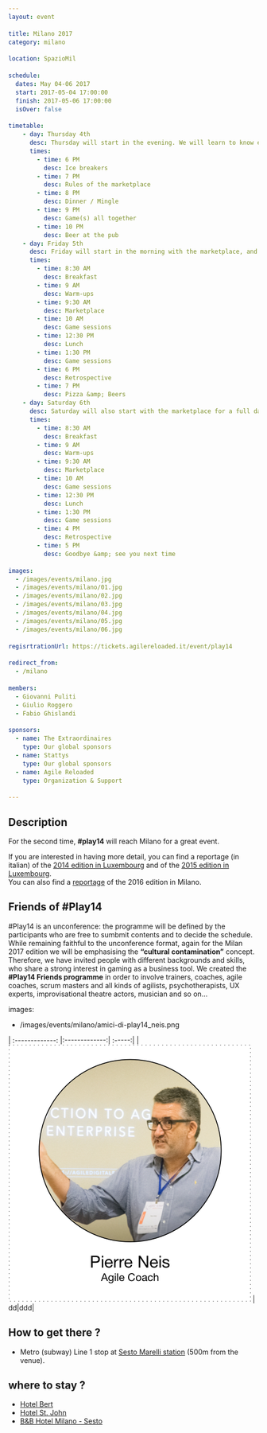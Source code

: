 ```yaml
---
layout: event

title: Milano 2017
category: milano

location: SpazioMil

schedule:
  dates: May 04-06 2017
  start: 2017-05-04 17:00:00
  finish: 2017-05-06 17:00:00
  isOver: false

timetable:
    - day: Thursday 4th
      desc: Thursday will start in the evening. We will learn to know each other and share a nice dinner all together.
      times:
        - time: 6 PM
          desc: Ice breakers
        - time: 7 PM
          desc: Rules of the marketplace
        - time: 8 PM
          desc: Dinner / Mingle
        - time: 9 PM
          desc: Game(s) all together
        - time: 10 PM
          desc: Beer at the pub
    - day: Friday 5th
      desc: Friday will start in the morning with the marketplace, and then we will play games all day long.
      times:
        - time: 8:30 AM
          desc: Breakfast
        - time: 9 AM
          desc: Warm-ups
        - time: 9:30 AM
          desc: Marketplace
        - time: 10 AM
          desc: Game sessions
        - time: 12:30 PM
          desc: Lunch
        - time: 1:30 PM
          desc: Game sessions
        - time: 6 PM
          desc: Retrospective
        - time: 7 PM
          desc: Pizza &amp; Beers
    - day: Saturday 6th
      desc: Saturday will also start with the marketplace for a full day of games. Whoever needs to catch a plane can leave earlier.
      times:
        - time: 8:30 AM
          desc: Breakfast
        - time: 9 AM
          desc: Warm-ups
        - time: 9:30 AM
          desc: Marketplace
        - time: 10 AM
          desc: Game sessions
        - time: 12:30 PM
          desc: Lunch
        - time: 1:30 PM
          desc: Game sessions
        - time: 4 PM
          desc: Retrospective
        - time: 5 PM
          desc: Goodbye &amp; see you next time

images:
  - /images/events/milano.jpg
  - /images/events/milano/01.jpg
  - /images/events/milano/02.jpg
  - /images/events/milano/03.jpg
  - /images/events/milano/04.jpg
  - /images/events/milano/05.jpg
  - /images/events/milano/06.jpg

regisrtrationUrl: https://tickets.agilereloaded.it/event/play14
  
redirect_from:
  - /milano

members:
  - Giovanni Puliti
  - Giulio Roggero
  - Fabio Ghislandi

sponsors:
  - name: The Extraordinaires
    type: Our global sponsors
  - name: Stattys
    type: Our global sponsors
  - name: Agile Reloaded
    type: Organization & Support

---
```


## Description
For the second time, **#play14** will reach Milano for a great event.

If you are interested in having more detail, you can find a reportage (in italian) of the [2014 edition in Luxembourg](http://www.mokabyte.it/2014/04/play14/) 
and of the [2015 edition in Luxembourg](http://www.mokabyte.it/2015/04/play14-2015/).   
You can also find a [reportage](http://www.mokabyte.it/2016/05/play14milano/) of the 2016 edition in Milano.

<div class='two spacing'></div>

## Friends of #Play14
#Play14 is an unconference: the programme will be defined by the participants who are free to sumbmit contents and to decide the schedule.
While remaining faithful to the unconference format, again for the Milan 2017 edition we will be emphasising the **“cultural contamination”** concept. Therefore, we have invited people with different backgrounds and skills, who share a strong interest in gaming as a business tool.
We created the **#Play14 Friends programme** in order to involve trainers, coaches, agile coaches, scrum masters and all kinds of agilists, psychotherapists, UX experts, improvisational theatre actors, musician and so on…

images:
  - /images/events/milano/amici-di-play14_neis.png



| :-------------: |:-------------:| :-----:|
| ![alt text](/images/events/milano/amici-di-play14_neis.png " Logo Title Text 1") | dd|ddd|



## How to get there ?

* <i class='fa fa-subway fa-2x fa-fw'></i>
  Metro (subway) Line 1 stop at [Sesto Marelli station](https://www.google.it/maps/place/Sesto+Marelli/@45.5283826,9.2222941,16z/data=!4m2!3m1!1s0x4786c767a3e194b1:0xfe7e468eccd173f5?shorturl=1) (500m from the venue).

<div class='two spacing'></div>

## where to stay ?

* <i class='fa fa-hotel fa-2x fa-fw'></i>
  [Hotel Bert](https://www.google.it/maps/place/Hotel+Bert/@45.5290543,9.2232798,16z/data=!4m5!3m4!1s0x0000000000000000:0xca6b6b056d322025!8m2!3d45.5286152!4d9.2280774) 
* <i class='fa fa-hotel fa-2x fa-fw'></i>
  [Hotel St. John](https://www.google.it/maps/place/Hotel+St+John/@45.5290543,9.2232798,16z/data=!4m5!3m4!1s0x0000000000000000:0x53b0a3f44d201cbe!8m2!3d45.529835!4d9.2288922) 
* <i class='fa fa-globe fa-2x fa-fw'></i>
  [B&B Hotel Milano - Sesto](https://www.google.it/maps/place/B%26B+Hotel+Milano+Sesto/@45.5289732,9.2238135,16z/data=!4m5!3m4!1s0x0000000000000000:0x6d779e1a4fe1874c!8m2!3d45.5269907!4d9.2294967)
